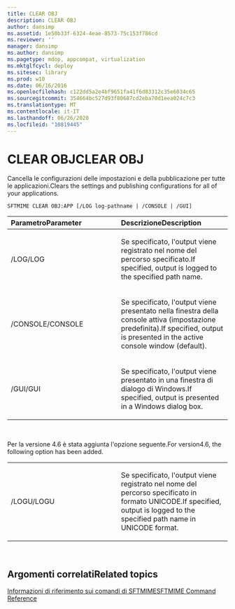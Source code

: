 ```yaml
---
title: CLEAR OBJ
description: CLEAR OBJ
author: dansimp
ms.assetid: 1e50b33f-6324-4eae-8573-75c153f786cd
ms.reviewer: ''
manager: dansimp
ms.author: dansimp
ms.pagetype: mdop, appcompat, virtualization
ms.mktglfcycl: deploy
ms.sitesec: library
ms.prod: w10
ms.date: 06/16/2016
ms.openlocfilehash: c122dd5a2e4bf9651fa41f6d83312c35e6034c65
ms.sourcegitcommit: 354664bc527d93f80687cd2eba70d1eea024c7c3
ms.translationtype: MT
ms.contentlocale: it-IT
ms.lasthandoff: 06/26/2020
ms.locfileid: "10819445"
---
```

# <span data-ttu-id="63da3-103">CLEAR OBJ</span><span class="sxs-lookup"><span data-stu-id="63da3-103">CLEAR OBJ</span></span>


<span data-ttu-id="63da3-104">Cancella le configurazioni delle impostazioni e della pubblicazione per tutte le applicazioni.</span><span class="sxs-lookup"><span data-stu-id="63da3-104">Clears the settings and publishing configurations for all of your applications.</span></span>

`SFTMIME CLEAR OBJ:APP [/LOG log-pathname | /CONSOLE | /GUI]`

<table>
<colgroup>
<col width="50%" />
<col width="50%" />
</colgroup>
<thead>
<tr class="header">
<th align="left"><span data-ttu-id="63da3-105">Parametro</span><span class="sxs-lookup"><span data-stu-id="63da3-105">Parameter</span></span></th>
<th align="left"><span data-ttu-id="63da3-106">Descrizione</span><span class="sxs-lookup"><span data-stu-id="63da3-106">Description</span></span></th>
</tr>
</thead>
<tbody>
<tr class="odd">
<td align="left"><p><span data-ttu-id="63da3-107">/LOG</span><span class="sxs-lookup"><span data-stu-id="63da3-107">/LOG</span></span></p></td>
<td align="left"><p><span data-ttu-id="63da3-108">Se specificato, l'output viene registrato nel nome del percorso specificato.</span><span class="sxs-lookup"><span data-stu-id="63da3-108">If specified, output is logged to the specified path name.</span></span></p></td>
</tr>
<tr class="even">
<td align="left"><p><span data-ttu-id="63da3-109">/CONSOLE</span><span class="sxs-lookup"><span data-stu-id="63da3-109">/CONSOLE</span></span></p></td>
<td align="left"><p><span data-ttu-id="63da3-110">Se specificato, l'output viene presentato nella finestra della console attiva (impostazione predefinita).</span><span class="sxs-lookup"><span data-stu-id="63da3-110">If specified, output is presented in the active console window (default).</span></span></p></td>
</tr>
<tr class="odd">
<td align="left"><p><span data-ttu-id="63da3-111">/GUI</span><span class="sxs-lookup"><span data-stu-id="63da3-111">/GUI</span></span></p></td>
<td align="left"><p><span data-ttu-id="63da3-112">Se specificato, l'output viene presentato in una finestra di dialogo di Windows.</span><span class="sxs-lookup"><span data-stu-id="63da3-112">If specified, output is presented in a Windows dialog box.</span></span></p></td>
</tr>
</tbody>
</table>

 

<span data-ttu-id="63da3-113">Per la versione 4.6 è stata aggiunta l'opzione seguente.</span><span class="sxs-lookup"><span data-stu-id="63da3-113">For version4.6, the following option has been added.</span></span>

<table>
<colgroup>
<col width="50%" />
<col width="50%" />
</colgroup>
<tbody>
<tr class="odd">
<td align="left"><p><span data-ttu-id="63da3-114">/LOGU</span><span class="sxs-lookup"><span data-stu-id="63da3-114">/LOGU</span></span></p></td>
<td align="left"><p><span data-ttu-id="63da3-115">Se specificato, l'output viene registrato nel nome del percorso specificato in formato UNICODE.</span><span class="sxs-lookup"><span data-stu-id="63da3-115">If specified, output is logged to the specified path name in UNICODE format.</span></span></p></td>
</tr>
</tbody>
</table>

 

## <span data-ttu-id="63da3-116">Argomenti correlati</span><span class="sxs-lookup"><span data-stu-id="63da3-116">Related topics</span></span>


[<span data-ttu-id="63da3-117">Informazioni di riferimento sui comandi di SFTMIME</span><span class="sxs-lookup"><span data-stu-id="63da3-117">SFTMIME Command Reference</span></span>](sftmime--command-reference.md)

 

 






